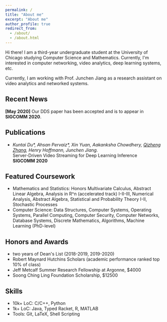 ```yaml
---
permalink: /
title: "About me"
excerpt: "About me"
author_profile: true
redirect_from: 
  - /about/
  - /about.html
---
```


Hi there! I am a third-year undergraduate student at the University of Chicago studying Computer Science and Mathematics. Currently, I'm interested in computer networking, video analytics, deep learning systems, etc.<br />

Currently, I am working with Prof. Junchen Jiang as a research assistant on video analytics and networked systems. <br />

## Recent News
**[May 2020]** Our DDS paper has been accepted and is to appear in **SIGCOMM 2020**.

<!---
**[Jun 2019]** This summer I'll be a student researcher at Argonne National Laboratory, working with Dr. Mark Hereld at the Mathematics and Computer Science (MCS) Division. I will be contributing to the project LightningBug: Mass Digitization of Pinned Insect Specimens.
-->

## Publications
- _Kuntai Du\*, Ahsan Pervaiz\*, Xin Yuan, Aakanksha Chowdhery, <ins>Qizheng Zhang</ins>, Henry Hoffmann, Junchen Jiang._<br />
  Server-Driven Video Streaming for Deep Learning Inference<br />
  **SIGCOMM 2020**

<!---
## Research Projects
### Integrated Video Analytics Platform (At UChicago)
### DNN-Driven Streaming (At UChicago)
### LightningBug (at Argonne National Lab)
LightningBug is a system that enables mass digitization of pinned insect specimens. We work with museums across the US like the Field Museum and Yale Peabody  Museum of Natural History.
-->

<!---
## Selected Personal Projects
I enjoy learning computer science by implementing the things myself. Here are some of my personal projects:
-->

## Featured Coursework
- Mathematics and Statistics: Honors Multivariate Calculus, Abstract Linear Algebra, Analysis in R^n (accelerated track) I-II-III, Numerical Analysis, Abstract Algebra, Statistical and Probability Theory I-II, Stochastic Processes
- Computer Science: Data Structures, Computer Systems, Operating Systems, Parallel Computing, Computer Security, Computer Networks, Database Systems, Discrete Mathematics, Algorithms, Machine Learning (PhD-level)

<!---
Besides research, I really enjoy my coursework in computer science. For my introductory functional programming class, I've developed a fully functional Go game with ~2500 lines of Typed Racket code. For my networks class, I've implemented an IRC (Internet Relay Chat) server, the TCP infrastrature, and a simple IP router. For my parallel programming class, I've implemented a parallelized data packet processor that allows work balancing with the use of a variety of locks like the TASLock, the Anderson Queue Lock, etc. I have also taken a number of courses in mathematics, statistics, and physics.<br />
-->

<!---
### Mathematics and Statistics
* Honors Multivariate Calculus (MATH 16300)<br />
* Abstract Linear Algebra (MATH 20250)<br />
* Analysis in R^n (accelerated track) I-II-III (MATH 20310-20410-20510)<br />
* Basic Numerical Analysis (MATH 21100)<br />
* Markov Chains, Martingales, and Brownian Motion (MATH 23500)<br />
* Statistical Theory and Method I-II (STAT 24400-24500)<br />
* Abstract Algebra I (MATH 25400)
-->

<!---
### Computer Science
* Introductory Functional Programming (CMSC 15100)<br />
* Data Structures (CMSC 15200)<br />
* Introduction to Computer Systems (CMSC 15400)<br />
* Operating Systems (CMSC 23000, in progress)<br />
* Parallel Computing (CMSC 23010)<br />
* Introduction to Computer Security (CMSC 23200, expected winter '21)<br />
* Foundations of Computer Networks (CMSC 23320)<br />
* Introduction to Database Systems (CMSC 23500, expected winter '21)<br />
* Discrete Mathematics (CMSC 27100)<br />
* Theory of Algorithms (CMSC 27200, expected winter '21)<br />
* Introduction to Machine Learning (TTIC 31020, in progress)
-->

<!---
### Others
* Electricity & Magnetism (PHYS 13200)<br />
* Arts of Japan (ARTH 16800)<br />
* Modern Japanese Art and Architecture (ARTH 16910)<br />
* Philosophical Perspectives I-II (HUMA 11500-11600)<br />
* Self, Culture, and Society I-II-III (SOSC 12400-12500-12600)<br />
* Intro to the Civilizations of East Asia I (EALC 10800)
-->

## Honors and Awards
* two years of Dean's List (2018-2019, 2019-2020)
* Robert Maynard Hutchins Scholars (academic performance ranked top 10% of class)
* Jeff Metcalf Summer Research Fellowship at Argonne, $4000
* Soong Ching Ling Foundation Scholarship, $12500

## Skills
* 10k+ LoC: C/C++, Python
* 1k+ LoC: Java, Typed Racket, R, MATLAB
* Tools: Git, LaTeX, Shell Scripting

